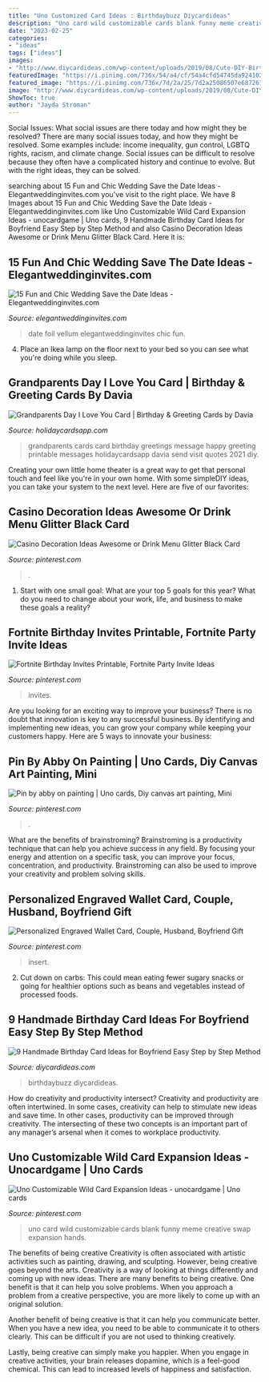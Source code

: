 ```yaml
---
title: "Uno Customized Card Ideas : Birthdaybuzz Diycardideas"
description: "Uno card wild customizable cards blank funny meme creative swap expansion hands"
date: "2023-02-25"
categories:
- "ideas"
tags: ["ideas"]
images:
- "http://www.diycardideas.com/wp-content/uploads/2019/08/Cute-DIY-Birthday-Card-for-Boyfriend.jpg"
featuredImage: "https://i.pinimg.com/736x/54/a4/cf/54a4cfd54745da924102558f3e00173d.jpg"
featured_image: "https://i.pinimg.com/736x/7d/2a/25/7d2a25086507e687261c120b1ef7e977.jpg"
image: "http://www.diycardideas.com/wp-content/uploads/2019/08/Cute-DIY-Birthday-Card-for-Boyfriend.jpg"
ShowToc: true
author: "Jayda Stroman"
---
```



Social Issues: What social issues are there today and how might they be resolved?
There are many social issues today, and how they might be resolved. Some examples include: income inequality, gun control, LGBTQ rights, racism, and climate change. Social issues can be difficult to resolve because they often have a complicated history and continue to evolve. But with the right ideas, they can be solved.

	

		
searching about 15 Fun and Chic Wedding Save the Date Ideas - Elegantweddinginvites.com you've visit to the right place. We have 8 Images about 15 Fun and Chic Wedding Save the Date Ideas - Elegantweddinginvites.com like Uno Customizable Wild Card Expansion Ideas - unocardgame | Uno cards, 9 Handmade Birthday Card Ideas for Boyfriend Easy Step by Step Method and also Casino Decoration Ideas Awesome or Drink Menu Glitter Black Card. Here it is:
		
    
## 15 Fun And Chic Wedding Save The Date Ideas - Elegantweddinginvites.com

<img loading=lazy src="https://www.elegantweddinginvites.com/wedding-blog/wp-content/uploads/2020/10/foil-vellum-save-the-date-with-photo.jpg" onerror="this.onerror=null;this.src='https://tse4.mm.bing.net/th?id=OIP.J1ukuhxcPft7X3TfOtlp-gHaJ-&amp;pid=15.1';" alt="15 Fun and Chic Wedding Save the Date Ideas - Elegantweddinginvites.com">

_Source: elegantweddinginvites.com_

>date foil vellum elegantweddinginvites chic fun. 

	

4. Place an Ikea lamp on the floor next to your bed so you can see what you're doing while you sleep.

    
## Grandparents Day I Love You Card | Birthday &amp; Greeting Cards By Davia

<img loading=lazy src="https://www.holidaycardsapp.com/assets/card/grandparents04.png" onerror="this.onerror=null;this.src='https://tse3.mm.bing.net/th?id=OIP.Q8PlblLfm-PI-kDp0vRA8QHaJ3&amp;pid=15.1';" alt="Grandparents Day I Love You Card | Birthday &amp; Greeting Cards by Davia">

_Source: holidaycardsapp.com_

>grandparents cards card birthday greetings message happy greeting printable messages holidaycardsapp davia send visit quotes 2021 diy. 

	

Creating your own little home theater is a great way to get that personal touch and feel like you're in your own home. With some simpleDIY ideas, you can take your system to the next level. Here are five of our favorites: 

    
## Casino Decoration Ideas Awesome Or Drink Menu Glitter Black Card

<img loading=lazy src="https://i.pinimg.com/736x/54/a4/cf/54a4cfd54745da924102558f3e00173d.jpg" onerror="this.onerror=null;this.src='https://tse4.mm.bing.net/th?id=OIP.IKGyeW907WDhSMEUKv7okgHaNH&amp;pid=15.1';" alt="Casino Decoration Ideas Awesome or Drink Menu Glitter Black Card">

_Source: pinterest.com_

>. 

	

1. Start with one small goal: What are your top 5 goals for this year? What do you need to change about your work, life, and business to make these goals a reality? 

    
## Fortnite Birthday Invites Printable, Fortnite Party Invite Ideas

<img loading=lazy src="https://i.pinimg.com/736x/7d/2a/25/7d2a25086507e687261c120b1ef7e977.jpg" onerror="this.onerror=null;this.src='https://tse4.mm.bing.net/th?id=OIP.eqd0CkkNpiTFZrvVLOUgWAHaLH&amp;pid=15.1';" alt="Fortnite Birthday Invites Printable, Fortnite Party Invite Ideas">

_Source: pinterest.com_

>invites. 

	

Are you looking for an exciting way to improve your business? There is no doubt that innovation is key to any successful business. By identifying and implementing new ideas, you can grow your company while keeping your customers happy. Here are 5 ways to innovate your business: 

    
## Pin By Abby On Painting | Uno Cards, Diy Canvas Art Painting, Mini

<img loading=lazy src="https://i.pinimg.com/736x/43/ab/ab/43ababf0c86e0285d59e195b425a3384.jpg" onerror="this.onerror=null;this.src='https://tse3.mm.bing.net/th?id=OIP.oROwELcQk9UItfIsLpp_iwHaNL&amp;pid=15.1';" alt="Pin by abby on painting | Uno cards, Diy canvas art painting, Mini">

_Source: pinterest.com_

>. 

	

What are the benefits of brainstroming?
Brainstroming is a productivity technique that can help you achieve success in any field. By focusing your energy and attention on a specific task, you can improve your focus, concentration, and productivity. Brainstroming can also be used to improve your creativity and problem solving skills.

    
## Personalized Engraved Wallet Card, Couple, Husband, Boyfriend Gift

<img loading=lazy src="https://i.pinimg.com/736x/2d/30/d3/2d30d3e2b198ed0020b8a17db2d1ef45.jpg" onerror="this.onerror=null;this.src='https://tse3.mm.bing.net/th?id=OIP.ITyVEffMy6Z9dLCxZd_vQgHaJ3&amp;pid=15.1';" alt="Personalized Engraved Wallet Card, Couple, Husband, Boyfriend Gift">

_Source: pinterest.com_

>insert. 

	

2. Cut down on carbs: This could mean eating fewer sugary snacks or going for healthier options such as beans and vegetables instead of processed foods.

    
## 9 Handmade Birthday Card Ideas For Boyfriend Easy Step By Step Method

<img loading=lazy src="http://www.diycardideas.com/wp-content/uploads/2019/08/Cute-DIY-Birthday-Card-for-Boyfriend.jpg" onerror="this.onerror=null;this.src='https://tse2.mm.bing.net/th?id=OIP.bBo90Le5sT_7P0j6ZfbPjQHaJ3&amp;pid=15.1';" alt="9 Handmade Birthday Card Ideas for Boyfriend Easy Step by Step Method">

_Source: diycardideas.com_

>birthdaybuzz diycardideas. 

	

How do creativity and productivity intersect?
Creativity and productivity are often intertwined. In some cases, creativity can help to stimulate new ideas and save time. In other cases, productivity can be improved through creativity. The intersecting of these two concepts is an important part of any manager’s arsenal when it comes to workplace productivity.

    
## Uno Customizable Wild Card Expansion Ideas - Unocardgame | Uno Cards

<img loading=lazy src="https://i.pinimg.com/736x/c8/cb/ab/c8cbabea756b9eb048ee6ba2802cc67c.jpg" onerror="this.onerror=null;this.src='https://tse4.mm.bing.net/th?id=OIP.66nCJn9E7uMkMzjsh6VgcQAAAA&amp;pid=15.1';" alt="Uno Customizable Wild Card Expansion Ideas - unocardgame | Uno cards">

_Source: pinterest.com_

>uno card wild customizable cards blank funny meme creative swap expansion hands. 

	

The benefits of being creative
Creativity is often associated with artistic activities such as painting, drawing, and sculpting. However, being creative goes beyond the arts. Creativity is a way of looking at things differently and coming up with new ideas.
There are many benefits to being creative. One benefit is that it can help you solve problems. When you approach a problem from a creative perspective, you are more likely to come up with an original solution.

Another benefit of being creative is that it can help you communicate better. When you have a new idea, you need to be able to communicate it to others clearly. This can be difficult if you are not used to thinking creatively.

Lastly, being creative can simply make you happier. When you engage in creative activities, your brain releases dopamine, which is a feel-good chemical. This can lead to increased levels of happiness and satisfaction.

